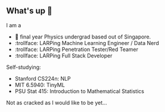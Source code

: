 ## What's up 👋

I am a 
- :school_satchel: final year Physics undergrad based out of Singapore.
- :trollface: LARPing Machine Learning Engineer / Data Nerd 
- :trollface: LARPing Penetration Tester/Red Teamer
- :trollface: LARPing Full Stack Developer

Self-studying:
- Stanford CS224n: NLP
- MIT 6.5940: TinyML
- PSU Stat 415: Introduction to Mathematical Statistics 

Not as cracked as I would like to be yet...


